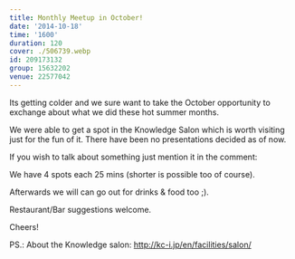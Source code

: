 ```yaml
---
title: Monthly Meetup in October!
date: '2014-10-18'
time: '1600'
duration: 120
cover: ./506739.webp
id: 209173132
group: 15632202
venue: 22577042
---
```


Its getting colder and we sure want to take the October opportunity to exchange about what we did these hot summer months.

We were able to get a spot in the Knowledge Salon which is worth visiting just for the fun of it. There have been no presentations decided as of now.

If you wish to talk about something just mention it in the comment:

We have 4 spots each 25 mins (shorter is possible too of course).

Afterwards we will can go out for drinks & food too ;).

Restaurant/Bar suggestions welcome.

Cheers!

PS.: About the Knowledge salon: http://kc-i.jp/en/facilities/salon/
